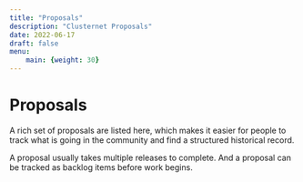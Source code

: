 ```yaml
---
title: "Proposals"
description: "Clusternet Proposals"
date: 2022-06-17
draft: false
menu:
    main: {weight: 30}
---
```


# Proposals

A rich set of proposals are listed here, which makes it easier for people to track what is going in the community and
find a structured historical record.

A proposal usually takes multiple releases to complete. And a proposal can be tracked as backlog items before work
begins.
